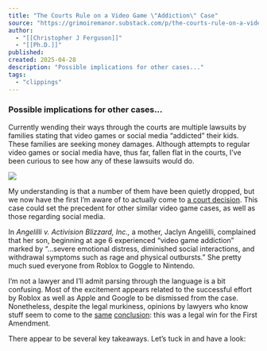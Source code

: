 ```yaml
---
title: "The Courts Rule on a Video Game \"Addiction\" Case"
source: "https://grimoiremanor.substack.com/p/the-courts-rule-on-a-video-game-addiction?publication_id=445044&post_id=162225341&isFreemail=true&r=7br8e&triedRedirect=true"
author:
  - "[[Christopher J Ferguson]]"
  - "[[Ph.D.]]"
published:
created: 2025-04-28
description: "Possible implications for other cases..."
tags:
  - "clippings"
---
```

### Possible implications for other cases...

Currently wending their ways through the courts are multiple lawsuits by families stating that video games or social media “addicted” their kids. These families are seeking money damages. Although attempts to regular video games or social media have, thus far, fallen flat in the courts, I’ve been curious to see how any of these lawsuits would do.

![](https://substackcdn.com/image/fetch/w_424)

My understanding is that a number of them have been quietly dropped, but we now have the first I’m aware of to actually come to [a court decision](https://www.msk.com/newsroom-alerts-game-addiction-litigation). This case could set the precedent for other similar video game cases, as well as those regarding social media.

In *Angelilli v. Activision Blizzard, Inc.,* a mother, Jaclyn Angelilli, complained that her son, beginning at age 6 experienced “video game addiction” marked by “…severe emotional distress, diminished social interactions, and withdrawal symptoms such as rage and physical outbursts.” She pretty much sued everyone from Roblox to Goggle to Nintendo.

I’m not a lawyer and I’ll admit parsing through the language is a bit confusing. Most of the excitement appears related to the successful effort by Roblox as well as Apple and Google to be dismissed from the case. Nonetheless, despite the legal murkiness, opinions by lawyers who know stuff seem to come to the [same](https://blogmsk.com/2025/04/25/court-rules-video-game-addiction-claims-are-barred-by-the-first-amendment-and-section-230/) [conclusion](https://blog.ericgoldman.org/archives/2025/04/section-230-and-the-first-amendment-curtail-an-online-videogame-addiction-lawsuit-angelilli-v-activision.htm): this was a legal win for the First Amendment.

There appear to be several key takeaways. Let’s tuck in and have a look:
